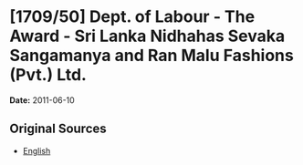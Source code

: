# [1709/50] Dept. of Labour - The Award - Sri Lanka Nidhahas Sevaka Sangamanya and Ran Malu Fashions (Pvt.) Ltd.

**Date:** 2011-06-10

## Original Sources

- [English](https://documents.gov.lk/view/extra-gazettes/2011/6/1709-50_E.pdf)
